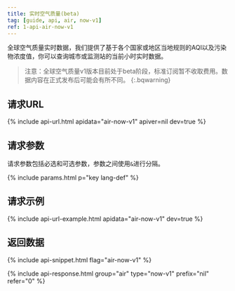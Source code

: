 ```yaml
---
title: 实时空气质量(beta)
tag: [guide, api, air, now-v1]
ref: 1-api-air-now-v1
---
```


全球空气质量实时数据，我们提供了基于各个国家或地区当地规则的AQI以及污染物浓度值，你可以查询城市或监测站的当前小时实时数据。

> 注意：全球空气质量v1版本目前处于beta阶段，标准订阅暂不收取费用。数据内容在正式发布后可能会有所不同。
{:.bqwarning}

## 请求URL

{% include api-url.html apidata="air-now-v1" apiver=nil dev=true %}

## 请求参数

请求参数包括必选和可选参数，参数之间使用`&`进行分隔。

{% include params.html p="key lang-def" %}

## 请求示例

{% include api-url-example.html apidata="air-now-v1" dev=true %}

## 返回数据

{% include api-snippet.html flag="air-now-v1" %}

{% include api-response.html group="air" type="now-v1" prefix="nil" refer="0"  %}
